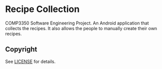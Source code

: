 # Recipe Collection
COMP3350 Software Engineering Project. An Android application that collects the recipes. It also allows the people to manually create their own recipes.

## Copyright
See [LICENSE](LICENSE) for details.
